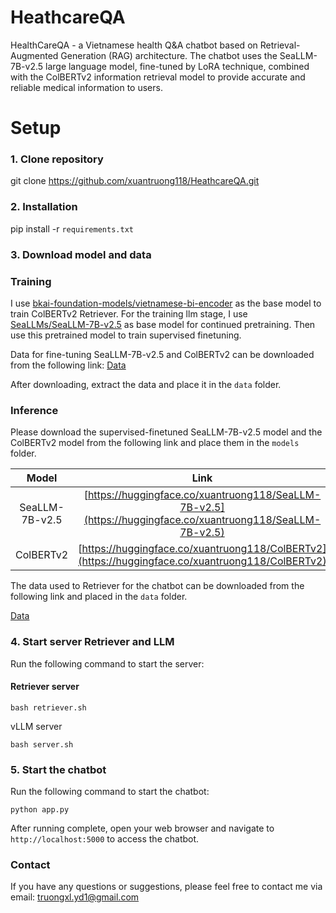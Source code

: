 # HeathcareQA

HealthCareQA - a Vietnamese health Q&A chatbot based on Retrieval-Augmented Generation (RAG) architecture. The chatbot uses the SeaLLM-7B-v2.5 large language model, fine-tuned by LoRA technique, combined with the ColBERTv2 information retrieval model to provide accurate and reliable medical information to users.



# Setup

### 1. Clone repository

git clone https://github.com/xuantruong118/HeathcareQA.git

### 2. Installation

pip install -r `requirements.txt`

### 3. Download model and data
### Training
I use [bkai-foundation-models/vietnamese-bi-encoder](https://huggingface.co/bkai-foundation-models/vietnamese-bi-encoder) as the base model to train ColBERTv2 Retriever.
For the training llm stage, I use [SeaLLMs/SeaLLM-7B-v2.5](https://huggingface.co/SeaLLMs/SeaLLM-7B-v2.5) as base model for continued pretraining. Then use this pretrained model to train supervised finetuning.

Data for fine-tuning SeaLLM-7B-v2.5 and ColBERTv2 can be downloaded from the following link:
[Data](https://drive.google.com/drive/folders/1T5w7L0o5uRJYK8LzH2J5Vz1T9TJ-5j9W?usp=sharing)

After downloading, extract the data and place it in the `data` folder.

### Inference
Please download the supervised-finetuned SeaLLM-7B-v2.5 model and the ColBERTv2 model from the following link and place them in the `models` folder.

| Model | Link |
|:---:|:---:|
| SeaLLM-7B-v2.5 | [https://huggingface.co/xuantruong118/SeaLLM-7B-v2.5](https://huggingface.co/xuantruong118/SeaLLM-7B-v2.5) |
| ColBERTv2 | [https://huggingface.co/xuantruong118/ColBERTv2](https://huggingface.co/xuantruong118/ColBERTv2) |



The data used to Retriever for the chatbot can be downloaded from the following link and placed in the `data` folder.

[Data](https://drive.google.com/drive/folders/1sG9w7x3Xs9L7Zzr9Vg0Zq2t5BjzQZVJ-?usp=sharing)

### 4. Start server Retriever and LLM
Run the following command to start the server:

#### Retriever server
```
bash retriever.sh
```
vLLM server
```
bash server.sh
```

### 5. Start the chatbot

Run the following command to start the chatbot:

```
python app.py
```
After running complete, open your web browser and navigate to `http://localhost:5000` to access the chatbot.


### Contact

If you have any questions or suggestions, please feel free to contact me via email: truongxl.yd1@gmail.com



